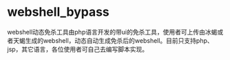 # webshell_bypass
webshell动态免杀工具由php语言开发的带ui的免杀工具，使用者可上传由冰蝎或者天蝎生成的webshell，动态自动生成免杀后的webshell。目前只支持php、jsp，其它语言，各位使用者可自己去编写脚本实现。
